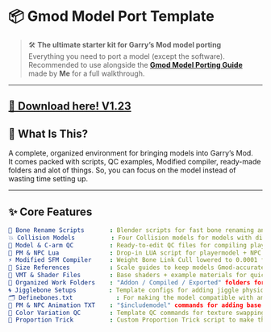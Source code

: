 # 📦 Gmod Model Port Template
> 🛠️ **The ultimate starter kit for Garry’s Mod model porting**  
> Everything you need to port a model (except the software).  
> Recommended to use alongside the [**Gmod Model Porting Guide**](https://steamcommunity.com/sharedfiles/filedetails/?id=3394845385) made by **Me** for a full walkthrough.

---

## [**💼 Download here! V1.23**](https://github.com/<YourUser>/<YourRepo>/releases/latest)

## 🎯 What Is This?
A complete, organized environment for bringing models into Garry’s Mod.  
It comes packed with scripts, QC examples, Modified compiler, ready-made folders and alot of things. So, you can focus on the model instead of wasting time setting up.

---

## ✨ Core Features
```yaml
🦴 Bone Rename Scripts       : Blender scripts for fast bone renaming and cleanup
💥 Collision Models          : Four Collision models for models with different poses & size
📜 Model & C-arm QC          : Ready-to-edit QC files for compiling playermodels & viewmodels
🤖 PM & NPC Lua              : Drop-in LUA script for playermodel + NPC
⚡ Modified SFM Compiler     : Weight Bone Link Cull lowered to 0.0001 for avoid deforming in high-poly models
📏 Size References           : Scale guides to keep models Gmod-accurate scales
🎨 VMT & Shader Files        : Base shaders + example materials for quick texturing
📂 Organized Work Folders    : "Addon / Compiled / Exported" folders for a clean workflow
🌀 Jigglebone Setups         : Template configs for adding jiggle physics in models
🗂 Definebones.txt            : For making the model compatible with animations more and collapse unnecessary bones
🎯 PM & NPC Animation TXT    : "$includemodel" commands for adding base animations in models
🌈 Color Variation QC        : Template QC commands for texture swapping in models
📐 Proportion Trick          : Custom Proportion Trick script to make the model fit with base animations
